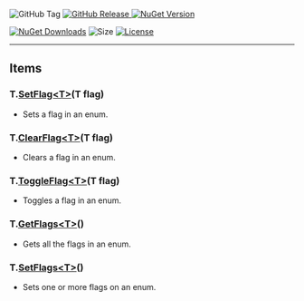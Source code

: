 ![GitHub Tag](https://img.shields.io/github/v/tag/TJC-Tools/TJC.EnumFlags) [![GitHub Release](https://img.shields.io/github/v/release/TJC-Tools/TJC.EnumFlags)
](https://github.com/TJC-Tools/TJC.EnumFlags/releases/latest) [![NuGet Version](https://img.shields.io/nuget/v/TJC.EnumFlags)](https://www.nuget.org/packages/TJC.EnumFlags)

[![NuGet Downloads](https://img.shields.io/nuget/dt/TJC.EnumFlags)](https://www.nuget.org/packages/TJC.EnumFlags) ![Size](https://img.shields.io/github/repo-size/TJC-Tools/TJC.EnumFlags) [![License](https://img.shields.io/github/license/TJC-Tools/TJC.EnumFlags.svg)](LICENSE)

---

## Items

### T.[SetFlag\<T\>](./TJC.EnumFlags/Extensions/SetFlag.cs)(T flag)
- Sets a flag in an enum.

### T.[ClearFlag\<T\>](./TJC.EnumFlags/Extensions/ClearFlag.cs)(T flag)
- Clears a flag in an enum.

### T.[ToggleFlag\<T\>](./TJC.EnumFlags/Extensions/ToggleFlag.cs)(T flag)
- Toggles a flag in an enum.

### T.[GetFlags\<T\>](./TJC.EnumFlags/Extensions/GetFlags.cs)()
- Gets all the flags in an enum.

### T.[SetFlags\<T\>](./TJC.EnumFlags/Extensions/SetFlags.cs)()
- Sets one or more flags on an enum.
